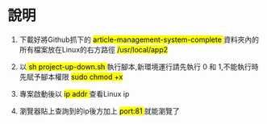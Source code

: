 # 說明

1. 下載好將Github抓下的 <mark> article-management-system-complete </mark> 資料夾內的所有檔案放在Linux的右方路徑 <mark>/usr/local/app2</mark>

2. 以<mark> sh project-up-down.sh </mark> 執行腳本,新環境運行請先執行 0 和 1,不能執行時 先賦予腳本權限 <mark>sudo chmod +x</mark>

3. 專案啟動後以 <mark> ip addr </mark> 查看Linux ip

4. 瀏覽器貼上查詢到的ip後方加上 <mark> port:81 </mark> 就能瀏覽了
